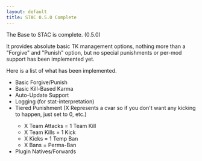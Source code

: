 ```yaml
---
layout: default
title: STAC 0.5.0 Complete
---
```


The Base to STAC is complete. (0.5.0)

It provides absolute basic TK management options, nothing more than a "Forgive" and "Punish" option, but no special punishments or per-mod support has been implemented yet.

Here is a list of what has been implemented.
<ul>
	<li>Basic Forgive/Punish</li>
	<li>Basic Kill-Based Karma</li>
	<li>Auto-Update Support</li>
	<li>Logging (for stat-interpretation)</li>
	<li>Tiered Punishment (X Represents a cvar so if you don't want any kicking to happen, just set to 0, etc.)</li>
	<ul>
		<li>X Team Attacks = 1 Team Kill</li>
		<li>X Team Kills = 1 Kick</li>
		<li>X Kicks = 1 Temp Ban</li>
		<li>X Bans = Perma-Ban</li>
	</ul>	
	<li>Plugin Natives/Forwards</li>
</ul>